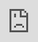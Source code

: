 ```yaml
---
title: Laser Cut Box added to 3D Printed Clamp Fusion 360
date: 2025-02-13T08:23:45
lastmod: 2025-02-13T08:24:53
---
```


<div class="video-grid">

<div class="iframe-16-9-container"><iframe class="youTubeIframe" style="position: absolute; top: 0; bottom: 0; left: 0; width: 100%; height: 100%; border: 0; z-index: 1;" src="https://www.youtube.com/embed/0mCZvQgD5Ek?rel=0" width="560" height="315" frameborder="0" allowfullscreen="allowfullscreen"></iframe></div>

</div>

[Laser Cut Box added to 3D Printed Clamp Fusion 360](https://youtu.be/)
